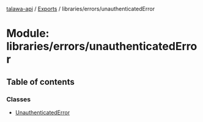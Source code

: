 [talawa-api](../README.md) / [Exports](../modules.md) / libraries/errors/unauthenticatedError

# Module: libraries/errors/unauthenticatedError

## Table of contents

### Classes

- [UnauthenticatedError](../classes/libraries_errors_unauthenticatedError.UnauthenticatedError.md)
